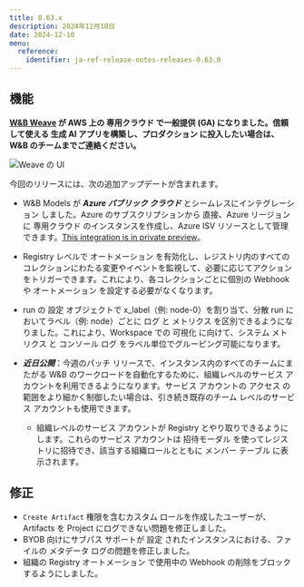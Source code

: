 ```yaml
---
title: 0.63.x
description: 2024年12月10日
date: 2024-12-10
menu:
  reference:
    identifier: ja-ref-release-notes-releases-0.63.0
---
```


## 機能

**[W&B Weave](https://wandb.ai/site/weave/) が AWS 上の 専用クラウド で一般提供 (GA) になりました。信頼して使える 生成 AI アプリを構築し、プロダクション に投入したい場合は、W&B のチームまでご連絡ください。**

![Weave の UI](https://github.com/user-attachments/assets/22786cbc-7d69-4505-b329-78cb87734d19)

今回のリリースには、次の追加アップデートが含まれます。

* W&B Models が **_Azure パブリック クラウド_** とシームレスにインテグレーション しました。Azure のサブスクリプションから 直接、Azure リージョンに 専用クラウド のインスタンスを作成し、Azure ISV リソースとして管理できます。[This integration is in private preview](https://wandb.ai/site/partners/azure)。
* Registry レベルで オートメーション を有効化し、レジストリ内のすべてのコレクションにわたる変更やイベントを監視して、必要に応じてアクションをトリガーできます。これにより、各コレクションごとに個別の Webhook や オートメーション を設定する必要がなくなります。

* run の 設定 オブジェクトで x_label（例: node-0）を割り当て、分散 run においてラベル（例: node）ごとに ログ と メトリクス を区別できるようになりました。これにより、Workspace での 可視化 に向けて、システム メトリクス と コンソール ログ をラベル単位でグルーピング可能になります。
* **_近日公開_**：今週のパッチ リリースで、インスタンス内のすべてのチームにまたがる W&B のワークロードを自動化するために、組織レベルのサービス アカウントを利用できるようになります。サービス アカウントの アクセス の範囲をより細かく制御したい場合は、引き続き既存のチーム レベルのサービス アカウントも使用できます。
    * 組織レベルのサービス アカウントが Registry とやり取りできるようにします。これらのサービス アカウントは 招待モーダル を使ってレジストリに招待でき、該当する組織ロールとともに メンバー テーブル に表示されます。

## 修正

* `Create Artifact` 権限を含むカスタム ロールを作成したユーザーが、Artifacts を Project にログできない問題を修正しました。
* BYOB 向けにサブパス サポートが 設定 されたインスタンスにおける、ファイルの メタデータ ログの問題を修正しました。
* 組織の Registry オートメーション で使用中の Webhook の削除をブロックするようにしました。